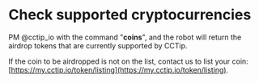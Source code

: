 # Check supported cryptocurrencies

PM @cctip\_io with the command "**coins**", and the robot will return the airdrop tokens that are currently supported by CCTip.

If the coin to be airdropped is not on the list, contact us to list your coin: [https://my.cctip.io/token/listing](https://my.cctip.io/token/listing).

